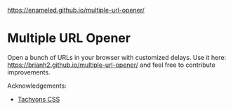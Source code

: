 https://enameled.github.io/multiple-url-opener/


# Multiple URL Opener

Open a bunch of URLs in your browser with customized delays. Use it here: https://brianh2.github.io/multiple-url-opener/ and feel free to contribute improvements.

Acknowledgements:

* [Tachyons CSS](http://tachyons.io/)
